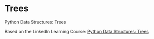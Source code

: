 # Trees
Python Data Structures: Trees

Based on the LinkedIn Learning Course: [Python Data Structures: Trees](https://www.linkedin.com/learning/python-data-structures-trees/what-you-should-know?autoSkip=true&leis=OCN&resume=false&u=57692769)
